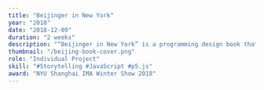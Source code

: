 ```yaml
---
title: "Beijinger in New York"
year: "2018"
date: "2018-12-09"
duration: "2 weeks"
description: "“Beijinger in New York” is a programming design book that compares two different cities I call home."
thumbnail: "/beijing-book-cover.png"
role: "Individual Project"
skill: "#Storytelling #JavaScript #p5.js"
award: "NYU Shanghai IMA Winter Show 2018"
---
```

